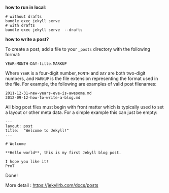 **how to run in local**:  

```
# without drafts
bundle exec jekyll serve  
# with drafts
bundle exec jekyll serve  --drafts 
```

**how to write a post?**

To create a post, add a file to your `_posts` directory with the following format:

`YEAR-MONTH-DAY-title.MARKUP`  

Where `YEAR` is a four-digit number, `MONTH` and `DAY` are both two-digit numbers, and `MARKUP` is the file extension representing the format used in the file. For example, the following are examples of valid post filenames:

```
2011-12-31-new-years-eve-is-awesome.md
2012-09-12-how-to-write-a-blog.md
```

All blog post files must begin with front matter which is typically used to set a layout or other meta data. For a simple example this can just be empty:

```
---
layout: post
title:  "Welcome to Jekyll!"
---

# Welcome

**Hello world**, this is my first Jekyll blog post.

I hope you like it!
ProT
```

Done!

More detail : https://jekyllrb.com/docs/posts